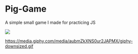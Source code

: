 # Pig-Game
A simple small game I made for practicing JS

<img src = "https://media.giphy.com/media/aubmZkXNS0ur2JAPMX/giphy-downsized.gif"/>

https://media.giphy.com/media/aubmZkXNS0ur2JAPMX/giphy-downsized.gif
